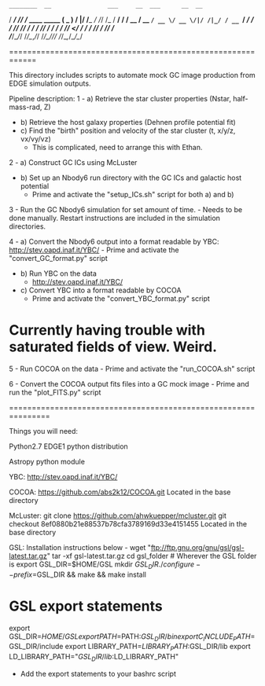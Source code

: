     ________  __                ___     __  ___      __  __ 
   / ____/ /_/ /_  ____ _____  ( _ )   /  |/  /___ _/ /_/ /_
  / __/ / __/ __ \/ __ `/ __ \/ __ \/|/ /|_/ / __ `/ __/ __/
 / /___/ /_/ / / / /_/ / / / / /_/  </ /  / / /_/ / /_/ /_  
/_____/\__/_/ /_/\__,_/_/ /_/\____/\/_/  /_/\__,_/\__/\__/  

============================================================                                                           

This directory includes scripts to automate mock GC image
production from EDGE simulation outputs.

Pipeline description:
1 - a) Retrieve the star cluster properties (Nstar, half-mass-rad, Z)
  - b) Retrieve the host galaxy properties (Dehnen profile potential fit)
  - c) Find the "birth" position and velocity of the star cluster (t, x/y/z, vx/vy/vz)
    - This is complicated, need to arrange this with Ethan.

2 - a) Construct GC ICs using McLuster
  - b) Set up an Nbody6 run directory with the GC ICs and galactic host potential
    - Prime and activate the "setup_ICs.sh" script for both a) and b)

3 - Run the GC Nbody6 simulation for set amount of time.
    - Needs to be done manually. Restart instructions are included in the simulation directories.

4 - a) Convert the Nbody6 output into a format readable by YBC: http://stev.oapd.inaf.it/YBC/
    - Prime and activate the "convert_GC_format.py" script
  - b) Run YBC on the data
    - http://stev.oapd.inaf.it/YBC/
  - c) Convert YBC into a format readable by COCOA
    - Prime and activate the "convert_YBC_format.py" script

# Currently having trouble with saturated fields of view. Weird.
5 - Run COCOA on the data
    - Prime and activate the "run_COCOA.sh" script

6 - Convert the COCOA output fits files into a GC mock image
    - Prime and run the "plot_FITS.py" script

===============================================================

Things you will need:

Python2.7
EDGE1 python distribution

Astropy python module

YBC:
http://stev.oapd.inaf.it/YBC/

COCOA:
https://github.com/abs2k12/COCOA.git
Located in the base directory

McLuster:
git clone https://github.com/ahwkuepper/mcluster.git
git checkout 8ef0880b21e88537b78cfa3789169d33e4151455
Located in the base directory

GSL:
Installation instructions below -
wget "ftp://ftp.gnu.org/gnu/gsl/gsl-latest.tar.gz"
tar -xf gsl-latest.tar.gz
cd gsl_folder # Wherever the GSL folder is
export GSL_DIR=$HOME/GSL
mkdir $GSL_DIR
./configure --prefix=$GSL_DIR && make && make install
# GSL export statements
export GSL_DIR=$HOME/GSL
export PATH=$PATH:$GSL_DIR/bin
export C_INCLUDE_PATH=$GSL_DIR/include
export LIBRARY_PATH=$LIBRARY_PATH:$GSL_DIR/lib
export LD_LIBRARY_PATH="$GSL_DIR/lib:$LD_LIBRARY_PATH"
- Add the export statements to your bashrc script
